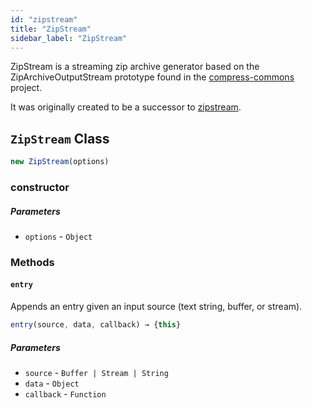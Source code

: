 ```yaml
---
id: "zipstream"
title: "ZipStream"
sidebar_label: "ZipStream"
---
```


ZipStream is a streaming zip archive generator based on the ZipArchiveOutputStream prototype
found in the [compress-commons](https://www.npmjs.com/package/compress-commons) project.

It was originally created to be a successor to [zipstream](https://npmjs.org/package/zipstream).

## `ZipStream` Class

```js
new ZipStream(options)
```

### constructor

##### Parameters

- `options` - `Object`

### Methods

#### `entry`

Appends an entry given an input source (text string, buffer, or stream).

```js
entry(source, data, callback) → {this}
```

##### Parameters

- `source` - `Buffer | Stream | String`
- `data` - `Object`
- `callback` - `Function`
